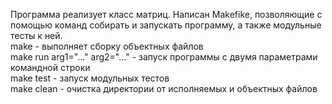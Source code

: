 Программа реализует класс матриц.
Написан Makefike, позволяющие с помощью команд собирать и запускать программу, а также модульные тесты к ней.  
make - выполняет сборку объектных файлов  
make run arg1="..." arg2="..." - запуск программы с двумя параметрами командной строки  
make test - запуск модульных тестов  
make clean - очистка директории от исполняемых и объектных файлов
